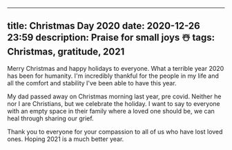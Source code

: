 ---
title: Christmas Day 2020
date: 2020-12-26 23:59
description: Praise for small joys ☃️
tags: Christmas, gratitude, 2021
--

Merry Christmas and happy holidays to everyone. What a terrible year 2020 has been for humanity. I'm incredibly thankful for the people in my life and all the comfort and stability I've been able to have this year. 

My dad passed away on Christmas morning last year, pre covid. Neither he nor I are Christians, but we celebrate the holiday. I want to say to everyone with an empty space in their family where a loved one should be, we can heal through sharing our grief.

Thank you to everyone for your compassion to all of us who have lost loved ones. Hoping 2021 is a much better year.

